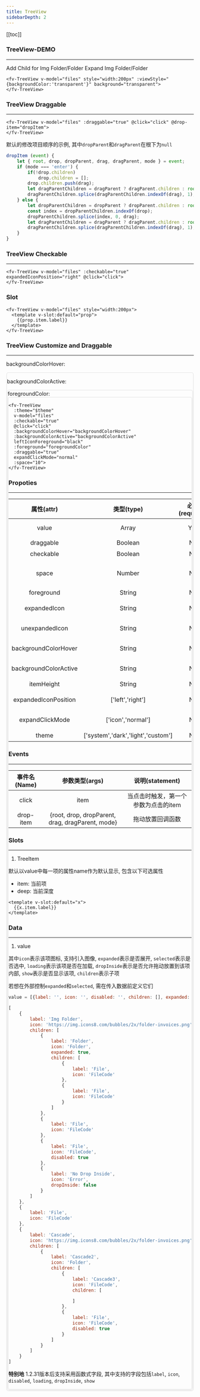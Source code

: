 ```yaml
---
title: TreeView
sidebarDepth: 2
---
```


<script>
  export default {
    data() {
        return {
            theme: 0,
            backgroundColorHover: 'rgba(0, 200, 247, 0.1)',
            backgroundColorActive: 'rgba(0, 204, 153, 0.1)',
            foregroundColor: 'rgba(145, 145, 235, 1)',
            files: [
                {
                    label: 'Img Folder',
                    icon: 'https://img.icons8.com/bubbles/2x/folder-invoices.png',
                    children: [
                        {
                            label: 'Folder',
                            icon: 'Folder',
                            expanded: true,
                            children: [
                                {
                                    label: 'File',
                                    icon: 'FileCode'
                                },
                                {
                                    label: 'File',
                                    icon: 'FileCode'
                                }
                            ]
                        },
                        {
                            label: 'File',
                            icon: 'FileCode'
                        },
                        {
                            label: 'File',
                            icon: 'FileCode',
                            disabled: true
                        },
                        {
                            label: 'No Drop Inside',
                            icon: 'Error',
                            dropInside: false
                        }
                    ]
                },
                {
                    label: 'File',
                    icon: 'FileCode'
                },
                {
                    label: 'Cascade',
                    icon: 'https://img.icons8.com/bubbles/2x/folder-invoices.png',
                    children: [
                        {
                            label: 'Cascade2',
                            icon: 'Folder',
                            children: [
                                {
                                    label: 'Cascade3',
                                    icon: 'FileCode',
                                    children: [

                                    ]
                                },
                                {
                                    label: 'File',
                                    icon: 'FileCode',
                                    disabled: true
                                }
                            ]
                        }
                    ]
                }
            ]
        };
    },
    computed: {
        $theme() {
            return !this.theme ? 'light' : 'dark';
        }
    },
    mounted() {
        
    },
    methods: {
        alert(text) {
            alert(text);
        },
        click(item) {
            console.log(item);
        },
        addChildren() {
            let item = this.files[0].children[0];
            let temp = [];
            for (let i = 0; i < 20; ++i) {
                temp.push(Object.assign({}, item.children[0]));
            }
            item.children = temp;
        },
        expand() {
            let item = this.files[0].children[0];
            item.expanded = !item.expanded;
        },
        dropItem (event) {
            let { root, drop, dropParent, drag, dragParent, mode } = event;
            if (mode === 'enter') {
                if(!drop.children)
                    drop.children = [];
                drop.children.push(drag);
                let dragParentChildren = dragParent ? dragParent.children : root;
                dragParentChildren.splice(dragParentChildren.indexOf(drag), 1);
            } else {
                let dropParentChildren = dropParent ? dropParent.children : root;
                const index = dropParentChildren.indexOf(drop);
                dropParentChildren.splice(index, 0, drag);
                let dragParentChildren = dragParent ? dragParent.children : root;
                dragParentChildren.splice(dragParentChildren.indexOf(drag), 1);
            }
        }
    }
};
</script>

[[toc]]

### TreeView-DEMO
---

<ClientOnly>
<fv-button style="width: 250px; margin: 5px 0px;" @click="addChildren">Add Child for Img Folder/Folder</fv-button>
<fv-button style="width: 250px; margin: 5px 0px;" @click="expand">Expand Img Folder/Folder</fv-button>
<fv-TreeView v-model="files" style="width:200px" :viewStyle="{backgroundColor:'transparent'}" background="transparent">
</fv-TreeView>
</ClientOnly>

```vue
<fv-TreeView v-model="files" style="width:200px" :viewStyle="{backgroundColor:'transparent'}" background="transparent">
</fv-TreeView>
```

### TreeView Draggable
---

<ClientOnly>
<fv-TreeView v-model="files" :draggable="true" @click="click" @drop-item="dropItem">
</fv-TreeView>
</ClientOnly>

```vue
<fv-TreeView v-model="files" :draggable="true" @click="click" @drop-item="dropItem">
</fv-TreeView>
```

默认的修改项目顺序的示例, 其中`dropParent`和`dragParent`在根下为`null`

```javascript
dropItem (event) {
    let { root, drop, dropParent, drag, dragParent, mode } = event;
    if (mode === 'enter') {
        if(!drop.children)
            drop.children = [];
        drop.children.push(drag);
        let dragParentChildren = dragParent ? dragParent.children : root;
        dragParentChildren.splice(dragParentChildren.indexOf(drag), 1);
    } else {
        let dropParentChildren = dropParent ? dropParent.children : root;
        const index = dropParentChildren.indexOf(drop);
        dropParentChildren.splice(index, 0, drag);
        let dragParentChildren = dragParent ? dragParent.children : root;
        dragParentChildren.splice(dragParentChildren.indexOf(drag), 1);
    }
}
```

### TreeView Checkable
---
<ClientOnly>
<fv-TreeView v-model="files" :checkable="true" expandedIconPosition="right" @click="click">
</fv-TreeView>
</ClientOnly>

```vue
<fv-TreeView v-model="files" :checkable="true" expandedIconPosition="right" @click="click">
</fv-TreeView>
```

### Slot

<ClientOnly>
<fv-TreeView v-model="files" style="width:200px">
  <template v-slot:default="prop">
    {{prop.item.label}}
  </template>
</fv-TreeView>
</ClientOnly>

```vue
<fv-TreeView v-model="files" style="width:200px">
  <template v-slot:default="prop">
    {{prop.item.label}}
  </template>
</fv-TreeView>
```

### TreeView Customize and Draggable
---

backgroundColorHover:
<ClientOnly>
<fv-callout>
    <div :style="{width:'20px', height:'20px', backgroundColor:backgroundColorHover}" style="border:2px solid rgba(200, 200, 200, 0.3); border-radius: 6px;" />
    <main>
    <fv-colorPicker v-model="backgroundColorHover" style="width:500px"/>
    </main>
</fv-callout>
</ClientOnly>

backgroundColorActive:
<ClientOnly>
<fv-callout>
    <div :style="{width:'20px', height:'20px', backgroundColor:backgroundColorActive}" style="border:2px solid rgba(200, 200, 200, 0.3); border-radius: 6px;" />
    <main>
    <fv-colorPicker v-model="backgroundColorActive" style="width:500px"/>
    </main>
</fv-callout>
</ClientOnly>
foregroundColor:
<ClientOnly>
<fv-callout>
    <div :style="{width:'20px', height:'20px', backgroundColor:foregroundColor}" style="border:2px solid rgba(200, 200, 200, 0.3); border-radius: 6px;" />
    <main>
    <fv-colorPicker v-model="foregroundColor" style="width:500px"/>
    </main>
</fv-callout>
</ClientOnly>


<ClientOnly>
<fv-TreeView
  :theme="$theme" 
  v-model="files" 
  :checkable="true" 
  @click="click" 
  :backgroundColorHover="backgroundColorHover"
  :backgroundColorActive="backgroundColorActive"
  leftIconForeground="black"
  :foreground="foregroundColor"
  :draggable="true" 
  expandClickMode="normal"
  :space="10">
</fv-TreeView>
</ClientOnly>

``` vue 
<fv-TreeView
  :theme="$theme" 
  v-model="files" 
  :checkable="true" 
  @click="click" 
  :backgroundColorHover="backgroundColorHover"
  :backgroundColorActive="backgroundColorActive"
  leftIconForeground="black"
  :foreground="foregroundColor"
  :draggable="true" 
  expandClickMode="normal"
  :space="10">
</fv-TreeView>
```

### Propoties

---

|      属性(attr)       |             类型(type)             | 必填(required) |   默认值(default)   |    说明(statement)     |
|:---------------------:|:----------------------------------:|:--------------:|:-------------------:|:----------------------:|
|         value         |               Array                |      Yes       |         []          |     数据，详见data     |
|       draggable       |              Boolean               |       No       |        false        |       是否可拖动       |
|       checkable       |              Boolean               |       No       |        false        |        是否可选        |
|         space         |               Number               |       No       |         20          | 树形父与子间的间距(px) |
|      foreground       |               String               |       No       | rgba(0, 90, 158, 1) |         前景色         |
|     expandedIcon      |               String               |       No       |  ChevronDownSmall   |      扩展后的箭头      |
|    unexpandedIcon     |               String               |       No       |  ChevronRightSmall  |      未扩展的箭头      |
| backgroundColorHover  |               String               |       No       |         N/A         |    子项Hover的颜色     |
| backgroundColorActive |               String               |       No       |         N/A         |     子项激活的颜色     |
|      itemHeight       |               String               |       No       |         30          |        子项高度        |
| expandedIconPosition  |          ['left','right']          |       No       |       'left'        |      扩展箭头位置      |
|    expandClickMode    |         ['icon','normal']          |       No       |      'normal'       |     点击展开的方式     |
|         theme         | ['system','dark','light','custom'] |       No       |      'system'       |         主题色         |

### Events
---

| 事件名(Name) |                  参数类型(args)                  |           说明(statement)            |
|:------------:|:------------------------------------------------:|:------------------------------------:|
|    click     |                       item                       | 当点击时触发，第一个参数为点击的item |
|  drop-item   | {root, drop, dropParent, drag, dragParent, mode} |           拖动放置回调函数           |


### Slots
---

1. TreeItem

默认以value中每一项的属性name作为默认显示, 包含以下可选属性
- item: 当前项
- deep: 当前深度

```vue
<template v-slot:default="x">
  {{x.item.label}}
</template>
```

### Data
---

1. value

其中`icon`表示该项图标, 支持引入图像, `expanded`表示是否展开, `selected`表示是否选中, `loading`表示该项是否在加载, `dropInside`表示是否允许拖动放置到该项内部, `show`表示是否显示该项, `children`表示子项

若想在外部控制`expanded`和`selected`, 需在传入数据前定义它们

``` javascript
value = [{label: '', icon: '', disabled: '', children: [], expanded: false, selected: false, loading: false, dropInside: true, show: true}]

[
    {
        label: 'Img Folder',
        icon: 'https://img.icons8.com/bubbles/2x/folder-invoices.png',
        children: [
            {
                label: 'Folder',
                icon: 'Folder',
                expanded: true,
                children: [
                    {
                        label: 'File',
                        icon: 'FileCode'
                    },
                    {
                        label: 'File',
                        icon: 'FileCode'
                    }
                ]
            },
            {
                label: 'File',
                icon: 'FileCode'
            },
            {
                label: 'File',
                icon: 'FileCode',
                disabled: true
            },
            {
                label: 'No Drop Inside',
                icon: 'Error',
                dropInside: false
            }
        ]
    },
    {
        label: 'File',
        icon: 'FileCode'
    },
    {
        label: 'Cascade',
        icon: 'https://img.icons8.com/bubbles/2x/folder-invoices.png',
        children: [
            {
                label: 'Cascade2',
                icon: 'Folder',
                children: [
                    {
                        label: 'Cascade3',
                        icon: 'FileCode',
                        children: [

                        ]
                    },
                    {
                        label: 'File',
                        icon: 'FileCode',
                        disabled: true
                    }
                ]
            }
        ]
    }
]
```


**特别地** 1.2.31版本后支持采用函数式字段, 其中支持的字段包括`label`, `icon`, `disabled`, `loading`, `dropInside`, `show`